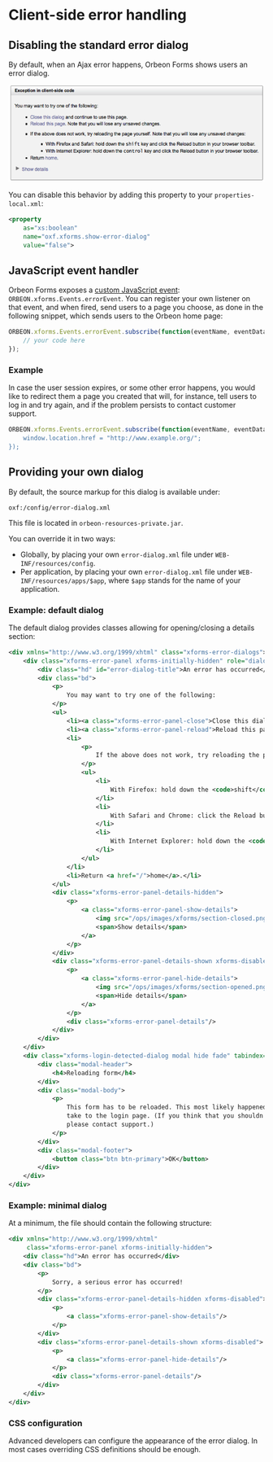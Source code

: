 # Client-side error handling

<!-- toc -->

## Disabling the standard error dialog

By default, when an Ajax error happens, Orbeon Forms shows users an error dialog.

![](error-dialog.png)

You can disable this behavior by adding this property to your `properties-local.xml`:

```xml
<property
    as="xs:boolean"
    name="oxf.xforms.show-error-dialog"
    value="false">
```

## JavaScript event handler

Orbeon Forms exposes a [custom JavaScript event](http://developer.yahoo.com/yui/event/#customevent): `ORBEON.xforms.Events.errorEvent`. You can register your own listener on that event, and when fired, send users to a page you choose, as done in the following snippet, which sends users to the Orbeon home page:

```javascript
ORBEON.xforms.Events.errorEvent.subscribe(function(eventName, eventData) {
    // your code here
});
```

### Example

In case the user session expires, or some other error happens, you would like to redirect them a page you created that will, for instance, tell users to log in and try again, and if the problem persists to contact customer support.

```javascript
ORBEON.xforms.Events.errorEvent.subscribe(function(eventName, eventData) {`  
    window.location.href = "http://www.example.org/";
});
```

## Providing your own dialog

By default, the source markup for this dialog is available under:

```
oxf:/config/error-dialog.xml
```

This file is located in `orbeon-resources-private.jar`.

You can override it in two ways:

* Globally, by placing your own `error-dialog.xml` file under `WEB-INF/resources/config`.
* Per application, by placing your own `error-dialog.xml` file under `WEB-INF/resources/apps/$app`, where `$app` stands for the name of your application.

### Example: default dialog

The default dialog provides classes allowing for opening/closing a details section:

```xml
<div xmlns="http://www.w3.org/1999/xhtml" class="xforms-error-dialogs">
    <div class="xforms-error-panel xforms-initially-hidden" role="dialog" aria-labelledby="error-dialog-title">
        <div class="hd" id="error-dialog-title">An error has occurred</div>
        <div class="bd">
            <p>
                You may want to try one of the following:
            </p>
            <ul>
                <li><a class="xforms-error-panel-close">Close this dialog</a> and continue to use this page.</li>
                <li><a class="xforms-error-panel-reload">Reload this page</a>. Note that you will lose any unsaved changes.</li>
                <li>
                    <p>
                        If the above does not work, try reloading the page yourself. Note that you will lose any unsaved changes:
                    </p>
                    <ul>
                        <li>
                            With Firefox: hold down the <code>shift</code> key and click the Reload button in your browser toolbar.
                        </li>
                        <li>
                            With Safari and Chrome: click the Reload button in your browser toolbar.
                        </li>
                        <li>
                            With Internet Explorer: hold down the <code>control</code> key and click the Reload button in your browser toolbar.
                        </li>
                    </ul>
                </li>
                <li>Return <a href="/">home</a>.</li>
            </ul>
            <div class="xforms-error-panel-details-hidden">
                <p>
                    <a class="xforms-error-panel-show-details">
                        <img src="/ops/images/xforms/section-closed.png" alt="Show Details"/>
                        <span>Show details</span>
                    </a>
                </p>
            </div>
            <div class="xforms-error-panel-details-shown xforms-disabled">
                <p>
                    <a class="xforms-error-panel-hide-details">
                        <img src="/ops/images/xforms/section-opened.png" alt="Hide Details"/>
                        <span>Hide details</span>
                    </a>
                </p>
                <div class="xforms-error-panel-details"/>
            </div>
        </div>
    </div>
    <div class="xforms-login-detected-dialog modal hide fade" tabindex="-1" role="dialog" aria-hidden="true">
        <div class="modal-header">
            <h4>Reloading form</h4>
        </div>
        <div class="modal-body">
            <p>
                This form has to be reloaded. This most likely happened because your session has expired, which might
                take to the login page. (If you think that you shouldn't see this message and that the problem persists,
                please contact support.)
            </p>
        </div>
        <div class="modal-footer">
            <button class="btn btn-primary">OK</button>
        </div>
    </div>
</div>
```

### Example: minimal dialog

At a minimum, the file should contain the following structure:

```xml
<div xmlns="http://www.w3.org/1999/xhtml"
     class="xforms-error-panel xforms-initially-hidden">
    <div class="hd">An error has occurred</div>
    <div class="bd">
        <p>
            Sorry, a serious error has occurred!
        </p>
        <div class="xforms-error-panel-details-hidden xforms-disabled">
            <p>
                <a class="xforms-error-panel-show-details"/>
            </p>
        </div>
        <div class="xforms-error-panel-details-shown xforms-disabled">
            <p>
                <a class="xforms-error-panel-hide-details"/>
            </p>
            <div class="xforms-error-panel-details"/>
        </div>
    </div>
</div>
```


### CSS configuration

Advanced developers can configure the appearance of the error dialog. In most cases overriding CSS definitions should be enough.